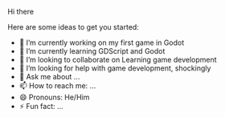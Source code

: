 Hi there

Here are some ideas to get you started:

- 🔭 I’m currently working on my first game in Godot
- 🌱 I’m currently learning GDScript and Godot
- 👯 I’m looking to collaborate on Learning game development
- 🤔 I’m looking for help with game development, shockingly
- 💬 Ask me about ...
- 📫 How to reach me: ...
- 😄 Pronouns: He/Him
- ⚡ Fun fact: ...
